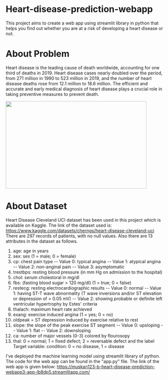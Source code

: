 # Heart-disease-prediction-webapp
This project aims to create a web app using streamlit library in python that helps you find out whether you are at a risk of developing a heart disease or not.

# About Problem
Heart disease is the leading cause of death worldwide, accounting for one third of deaths in 2019. Heart disease cases nearly doubled over the period, from 271 million in 1990 to 523 million in 2019, and the number of heart disease deaths rose from 12.1 million to 18.6 million. The efficient and accurate and early medical diagnosis of heart disease plays a crucial role in taking preventive measures to prevent death.

<img src="https://user-images.githubusercontent.com/73715927/180886155-645d8bc1-d396-4b7c-a7eb-b7507a9615f1.jpg" width="450" height="280">

# About Dataset
Heart Disease Cleveland UCI dataset has been used in this project which is available on Kaggle. The link of the dataset used is: https://www.kaggle.com/datasets/cherngs/heart-disease-cleveland-uci
There are 297 records of patients, with no null values. Also there are 13 attributes in the dataset as follows.
1.	age: age in years
2.	sex: sex (1 = male; 0 = female)
3.	cp: chest pain type -- Value 0: typical angina -- Value 1: atypical angina -- Value 2: non-anginal pain -- Value 3: asymptomatic
4.	trestbps: resting blood pressure (in mm Hg on admission to the hospital)
5.	chol: serum cholestoral in mg/dl
6.	fbs: (fasting blood sugar > 120 mg/dl) (1 = true; 0 = false)
7.	restecg: resting electrocardiographic results -- Value 0: normal -- Value 1: having ST-T wave abnormality (T wave inversions and/or ST elevation or depression of > 0.05 mV) -- Value 2: showing probable or definite left ventricular hypertrophy by Estes' criteria
8.	thalach: maximum heart rate achieved
9.	exang: exercise induced angina (1 = yes; 0 = no)
10.	oldpeak = ST depression induced by exercise relative to rest
11.	slope: the slope of the peak exercise ST segment -- Value 0: upsloping -- Value 1: flat -- Value 2: downsloping
12.	ca: number of major vessels (0-3) colored by flourosopy
13.	thal: 0 = normal; 1 = fixed defect; 2 = reversable defect and the label Target variable: condition: 0 = no disease, 1 = disease


I've deployed the machine learning model using streamlit library of python. The code for the web app can be found in the "app.py" file. The link of the web app is given below:
https://muskan123-b-heart-disease-prediction-webapp3-app-lb8dp5.streamlitapp.com/
